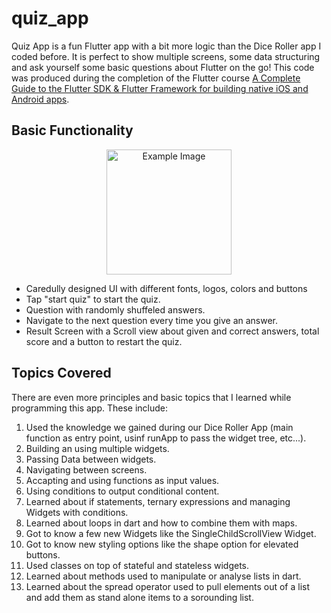 # quiz_app

Quiz App is a fun Flutter app with a bit more logic than the Dice Roller app I coded before. It is perfect to show multiple screens, some data structuring and ask yourself some basic questions about Flutter on the go! This code was produced during the completion of the Flutter course [A Complete Guide to the Flutter SDK & Flutter Framework for building native iOS and Android apps](https://www.udemy.com/course/learn-flutter-dart-to-build-ios-android-apps/learn/lecture/37130436#overview).

## Basic Functionality

<div align="center">
  <img src="rolling_the_dice.gif" alt="Example Image" width="200"/>
</div>
    
- Caredully designed UI with different fonts, logos, colors and buttons
- Tap "start quiz" to start the quiz.
- Question with randomly shuffeled answers.
- Navigate to the next question every time you give an answer. 
- Result Screen with a Scroll view about given and correct answers, total score and a button to restart the quiz.

## Topics Covered

There are even more principles and basic topics that I learned while programming this app. These include:

1. Used the knowledge we gained during our Dice Roller App (main function as entry point, usinf runApp to pass the widget tree, etc...).
2. Building an using multiple widgets.
3. Passing Data between widgets.
4. Navigating between screens.
5. Accapting and using functions as input values. 
6. Using conditions to output conditional content.
7. Learned about if statements, ternary expressions and managing Widgets with conditions.
8. Learned about loops in dart and how to combine them with maps.
9. Got to know a few new Widgets like the SingleChildScrollView Widget.
10. Got to know new styling options like the shape option for elevated buttons.
11. Used classes on top of stateful and stateless widgets. 
12. Learned about methods used to manipulate or analyse lists in dart.
13. Learned about the spread operator used to pull elements out of a list and add them as stand alone items to a sorounding list.